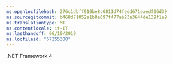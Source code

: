 ```yaml
---
ms.openlocfilehash: 276c1dbff910be8c6811d74fedd671eaedf06d39
ms.sourcegitcommit: b468d71052a1b8a697f477ab23a3644de139f1e9
ms.translationtype: MT
ms.contentlocale: it-IT
ms.lasthandoff: 06/19/2019
ms.locfileid: "67255308"
---
```

.NET Framework 4